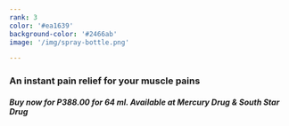 ```yaml
---
rank: 3
color: '#ea1639'
background-color: '#2466ab'
image: '/img/spray-bottle.png'

---
```


<h3>An instant pain relief for your muscle pains</h3>
<h5>Buy now for P388.00 for 64 ml. Available at Mercury Drug & South Star Drug</h5>